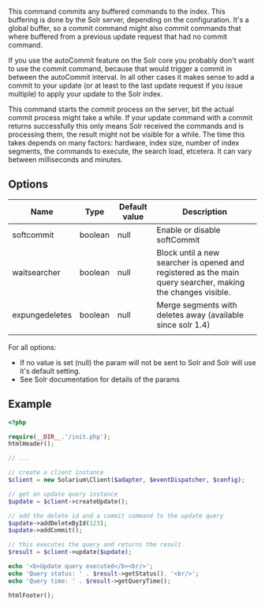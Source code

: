This command commits any buffered commands to the index. This buffering is done by the Solr server, depending on the configuration. It's a global buffer, so a commit command might also commit commands that where buffered from a previous update request that had no commit command.

If you use the autoCommit feature on the Solr core you probably don't want to use the commit command, because that would trigger a commit in between the autoCommit interval. In all other cases it makes sense to add a commit to your update (or at least to the last update request if you issue multiple) to apply your update to the Solr index.

This command starts the commit process on the server, bit the actual commit process might take a while. If your update command with a commit returns successfully this only means Solr received the commands and is processing them, the result might not be visible for a while. The time this takes depends on many factors: hardware, index size, number of index segments, the commands to execute, the search load, etcetera. It can vary between milliseconds and minutes.

Options
-------

| Name           | Type    | Default value | Description                                                                                                 |
|----------------|---------|---------------|-------------------------------------------------------------------------------------------------------------|
| softcommit     | boolean | null          | Enable or disable softCommit                                                                                |
| waitsearcher   | boolean | null          | Block until a new searcher is opened and registered as the main query searcher, making the changes visible. |
| expungedeletes | boolean | null          | Merge segments with deletes away (available since solr 1.4)                                                 |
||

For all options:

-   If no value is set (null) the param will not be sent to Solr and Solr will use it's default setting.
-   See Solr documentation for details of the params

Example
-------

```php
<?php

require(__DIR__.'/init.php');
htmlHeader();

// ...

// create a client instance
$client = new Solarium\Client($adapter, $eventDispatcher, $config);

// get an update query instance
$update = $client->createUpdate();

// add the delete id and a commit command to the update query
$update->addDeleteById(123);
$update->addCommit();

// this executes the query and returns the result
$result = $client->update($update);

echo '<b>Update query executed</b><br/>';
echo 'Query status: ' . $result->getStatus(). '<br/>';
echo 'Query time: ' . $result->getQueryTime();

htmlFooter();

```
